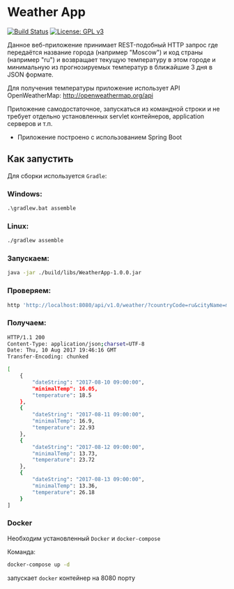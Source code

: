 # Weather App
[![Build Status](https://travis-ci.org/romask17/Weather-App.svg?branch=master)](https://travis-ci.org/romask17/Weather-App) [![License: GPL v3](https://img.shields.io/badge/License-GPL%20v3-blue.svg)](https://www.gnu.org/licenses/gpl-3.0)

Данное веб-приложение принимает REST-подобный HTTP запрос где передаётся название города (например "Moscow") и код страны (например "ru") и возвращает текущую температуру в этом городе и минимальную из прогнозируемых температур в ближайшие 3 дня в JSON формате.

Для получения температуры приложение использует API OpenWeatherMap: http://openweathermap.org/api

Приложение самодостаточное, запускаться из командной строки и не требует отдельно установленных servlet контейнеров, application серверов и т.п.

* Приложение построено с использованием Spring Boot

## Как запустить

Для сборки используется `Gradle`:

### Windows:

```ps
.\gradlew.bat assemble
```
### Linux:
```sh
./gradlew assemble
```
### Запускаем:
```sh
java -jar ./build/libs/WeatherApp-1.0.0.jar
```
### Проверяем:

```sh
http 'http://localhost:8080/api/v1.0/weather/?countryCode=ru&cityName=moscow'
```
### Получаем:
```sh
HTTP/1.1 200
Content-Type: application/json;charset=UTF-8
Date: Thu, 10 Aug 2017 19:46:16 GMT
Transfer-Encoding: chunked

[
    {
        "dateString": "2017-08-10 09:00:00",
        "minimalTemp": 16.05,
        "temperature": 18.5
    },
    {
        "dateString": "2017-08-11 09:00:00",
        "minimalTemp": 16.9,
        "temperature": 22.93
    },
    {
        "dateString": "2017-08-12 09:00:00",
        "minimalTemp": 13.73,
        "temperature": 23.72
    },
    {
        "dateString": "2017-08-13 09:00:00",
        "minimalTemp": 13.36,
        "temperature": 26.18
    }
]

```
### Docker

Необходим установленный `Docker` и `docker-compose`

Команда: 

```sh
docker-compose up -d 
```
запускает `docker` контейнер на 8080 порту
